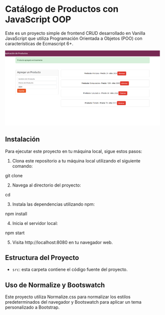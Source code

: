# Catálogo de Productos con JavaScript OOP

Este es un proyecto simple de frontend CRUD desarrollado en Vanilla JavaScript que utiliza Programación Orientada a Objetos (POO) con características de Ecmascript 6+.

![](docs/screenshot.png)

## Instalación

Para ejecutar este proyecto en tu máquina local, sigue estos pasos:

1. Clona este repositorio a tu máquina local utilizando el siguiente comando:

git clone <URL del repositorio>


2. Navega al directorio del proyecto:

cd <nombre del directorio>


3. Instala las dependencias utilizando npm:

npm install


4. Inicia el servidor local:

npm start


5. Visita http://localhost:8080 en tu navegador web.

## Estructura del Proyecto

- `src`: esta carpeta contiene el código fuente del proyecto.

## Uso de Normalize y Bootswatch

Este proyecto utiliza Normalize.css para normalizar los estilos predeterminados del navegador y Bootswatch para aplicar un tema personalizado a Bootstrap.